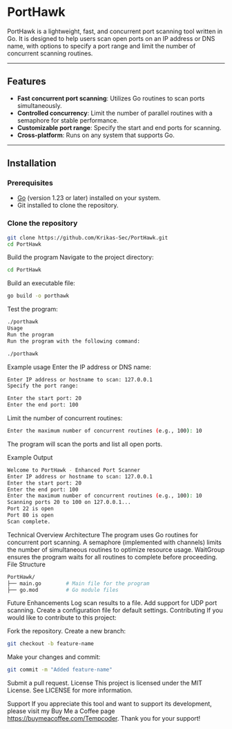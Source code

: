 # PortHawk

PortHawk is a lightweight, fast, and concurrent port scanning tool written in Go. It is designed to help users scan open ports on an IP address or DNS name, with options to specify a port range and limit the number of concurrent scanning routines.

---

## Features

- **Fast concurrent port scanning**: Utilizes Go routines to scan ports simultaneously.
- **Controlled concurrency**: Limit the number of parallel routines with a semaphore for stable performance.
- **Customizable port range**: Specify the start and end ports for scanning.
- **Cross-platform**: Runs on any system that supports Go.

---

## Installation

### **Prerequisites**
- [Go](https://go.dev/) (version 1.23 or later) installed on your system.
- Git installed to clone the repository.

### **Clone the repository**
```bash
git clone https://github.com/Krikas-Sec/PortHawk.git
cd PortHawk
```
Build the program
Navigate to the project directory:
```bash
cd PortHawk
```
Build an executable file:
```bash
go build -o porthawk
```
Test the program:
```bash
./porthawk
Usage
Run the program
Run the program with the following command:
```
```bash
./porthawk
```
Example usage
Enter the IP address or DNS name:
```bash
Enter IP address or hostname to scan: 127.0.0.1
Specify the port range:
```
```bash
Enter the start port: 20
Enter the end port: 100
```
Limit the number of concurrent routines:
```bash
Enter the maximum number of concurrent routines (e.g., 100): 10
```
The program will scan the ports and list all open ports.

Example Output
```bash
Welcome to PortHawk - Enhanced Port Scanner
Enter IP address or hostname to scan: 127.0.0.1
Enter the start port: 20
Enter the end port: 100
Enter the maximum number of concurrent routines (e.g., 100): 10
Scanning ports 20 to 100 on 127.0.0.1...
Port 22 is open
Port 80 is open
Scan complete.
```
Technical Overview
Architecture
The program uses Go routines for concurrent port scanning.
A semaphore (implemented with channels) limits the number of simultaneous routines to optimize resource usage.
WaitGroup ensures the program waits for all routines to complete before proceeding.
File Structure
```bash
PortHawk/
├── main.go        # Main file for the program
├── go.mod         # Go module files
```
Future Enhancements
Log scan results to a file.
Add support for UDP port scanning.
Create a configuration file for default settings.
Contributing
If you would like to contribute to this project:

Fork the repository.
Create a new branch:
```bash
git checkout -b feature-name
```
Make your changes and commit:
```bash
git commit -m "Added feature-name"
```
Submit a pull request.
License
This project is licensed under the MIT License. See LICENSE for more information.

Support
If you appreciate this tool and want to support its development, please visit my Buy Me a Coffee page https://buymeacoffee.com/Tempcoder. Thank you for your support!


